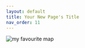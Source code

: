 ```yaml
---
layout: default
title: Your New Page's Title
nav_order: 11
---
```


![my favourite map](img/fav-map.png)
